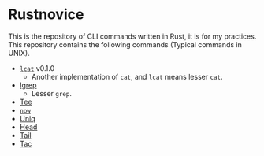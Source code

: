 # Rustnovice

This is the repository of CLI commands written in Rust, it is for my practices.
This repository contains the following commands (Typical commands in UNIX).

* [`lcat`](lcat) v0.1.0
    * Another implementation of `cat`, and `lcat` means lesser `cat`.
* [lgrep](lgrep)
    * Lesser `grep`.
* [Tee](tee)
* [`now`](now)
* [Uniq](uniq)
* [Head](head)
* [Tail](tail)
* [Tac](tac)
